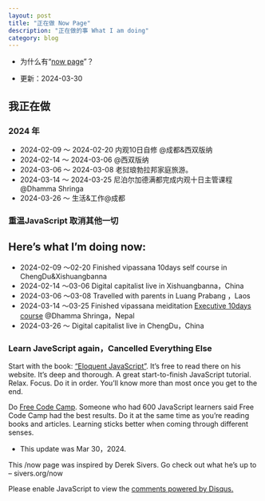 ```yaml
---
layout: post
title: "正在做 Now Page"
description: "正在做的事 What I am doing"
category: blog
---
```



- 为什么有“[now page](http://nownownow.com/about)”？


- 更新：2024-03-30


## 我正在做


  
### 2024 年

- 2024-02-09 ～ 2024-02-20 内观10日自修 @成都&西双版纳
- 2024-02-14 ～ 2024-03-06 @西双版纳
- 2024-03-06 ～ 2024-03-08 老挝琅勃拉邦家庭旅游。
- 2024-03-14 ～ 2024-03-25 尼泊尔加德满都完成内观十日主管课程 @Dhamma Shringa
- 2024-03-26 ～    生活&工作@成都
       

### 重温JavaScript 取消其他一切


## Here’s what I’m doing now:

- 2024-02-09 ～02-20 Finished vipassana 10days self course in ChengDu&Xishuangbanna
- 2024-02-14 ～03-06 Digital capitalist live in Xishuangbanna，China
- 2024-03-06 ～03-08 Travelled with parents in Luang Prabang ，Laos
- 2024-03-14 ～03-25 Finished vipassana meiditation [Executive 10days course](http://executive.dhamma.org/) @Dhamma Shringa，Nepal
- 2024-03-26 ～      Digital capitalist live in ChengDu，China

### Learn JaveScript again，Cancelled Everything Else
Start with the book: [“Eloquent JavaScript”](https://eloquentjavascript.net/). It’s free to read there on his website. It’s deep and thorough. A great start-to-finish JavaScript tutorial. Relax. Focus. Do it in order. You’ll know more than most once you get to the end.

Do [Free Code Camp](https://www.freecodecamp.org/learn/javascript-algorithms-and-data-structures-v8). Someone who had 600 JavaScript learners said Free Code Camp had the best results. Do it at the same time as you’re reading books and articles. Learning sticks better when coming through different senses. 


  
- This update was Mar 30，2024.

This /now page was inspired by Derek Sivers. Go check out what he’s up to – sivers.org/now 


<div id="disqus_thread"></div>
<script>

/**
*  RECOMMENDED CONFIGURATION VARIABLES: EDIT AND UNCOMMENT THE SECTION BELOW TO INSERT DYNAMIC VALUES FROM YOUR PLATFORM OR CMS.
*  LEARN WHY DEFINING THESE VARIABLES IS IMPORTANT: https://disqus.com/admin/universalcode/#configuration-variables*/
/*
var disqus_config = function () {
this.page.url = https://violettianjie.github.io;  // Replace PAGE_URL with your page's canonical URL variable
this.page.identifier = https://violettianjie.github.io; // Replace PAGE_IDENTIFIER with your page's unique identifier variable
};
*/
(function() { // DON'T EDIT BELOW THIS LINE
var d = document, s = d.createElement('script');
s.src = 'https://https-violettianjie-github-io-1.disqus.com/embed.js';
s.setAttribute('data-timestamp', +new Date());
(d.head || d.body).appendChild(s);
})();
</script>
<noscript>Please enable JavaScript to view the <a href="https://disqus.com/?ref_noscript">comments powered by Disqus.</a></noscript>


